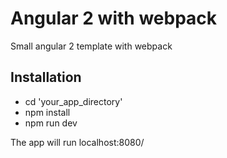 # Angular 2 with webpack
Small angular 2 template with webpack

## Installation
* cd 'your_app_directory'
* npm install
* npm run dev

The app will run localhost:8080/